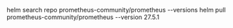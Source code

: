 
helm search repo prometheus-community/prometheus --versions
helm pull prometheus-community/prometheus --version 27.5.1
